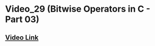 # Video_29 (Bitwise Operators in C - Part 03)

## [Video Link](https://youtu.be/GhhJP6vpEA8?si=zk5W0RWfTfyFxXgx)

